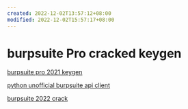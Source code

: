 ```yaml
---
created: 2022-12-02T13:57:12+08:00
modified: 2022-12-02T15:57:17+08:00
---
```


# burpsuite Pro cracked keygen

[burpsuite pro 2021 keygen](https://github.com/d3417/BurpSuite-Pro-2021-Cracked)
 
[python unofficial burpsuite api client](https://pypi.org/project/burpsuite/)
 
[burpsuite 2022 crack](https://zhuanlan.zhihu.com/p/478151736)
